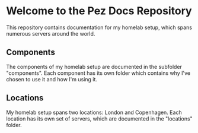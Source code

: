 # Welcome to the Pez Docs Repository

This repository contains documentation for my homelab setup, which spans numerous servers around the world.

## Components

The components of my homelab setup are documented in the subfolder "components". Each component has its own folder which contains why I've chosen to use it and how I'm using it.

## Locations

My homelab setup spans two locations: London and Copenhagen. Each location has its own set of servers, which are documented in the "locations" folder.

